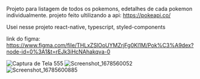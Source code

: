 Projeto para listagem de todos os pokemons, edetalhes de cada pokemon individualmente. projeto feito ultilizando a api: https://pokeapi.co/

Usei nesse projeto react-native, typescript, styled-components

link do figma: https://www.figma.com/file/THLxZSlOoUYMZrjFg0Kl1M/Pok%C3%A9dex?node-id=0%3A1&t=rEJk3iHcNAhakqva-0

![Captura de Tela 555](https://user-images.githubusercontent.com/86307663/224506529-b3df7d79-cb8c-48e5-b911-ffdaf791c92a.png)
![Screenshot_1678560052](https://user-images.githubusercontent.com/86307663/224506584-d6740d1f-44fc-4601-b5b7-2ea311de8b41.png)
![Screenshot_16785600885](https://user-images.githubusercontent.com/86307663/224506585-ae0d0b5e-6c1a-45b8-bb4c-e8d5617cabba.png)
